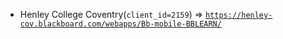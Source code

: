  - Henley College Coventry(`client_id=2159`) => [`https://henley-cov.blackboard.com/webapps/Bb-mobile-BBLEARN/`](https://henley-cov.blackboard.com/webapps/Bb-mobile-BBLEARN/)
